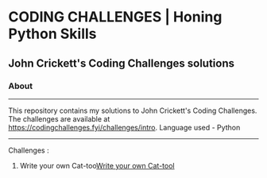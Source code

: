 # CODING CHALLENGES | Honing Python Skills
## John Crickett's Coding Challenges solutions
### About
--- 

This repository contains my solutions to John Crickett's Coding Challenges. The challenges are available at https://codingchallenges.fyi/challenges/intro.
Language used - Python

--- 
Challenges :
1. Write your own Cat-too[Write your own Cat-tool](https://github.com/oussy96/coding-challenges/tree/main/cat-tool)
